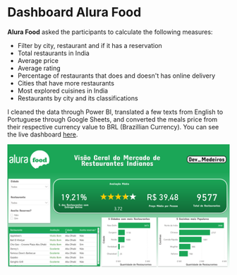 # Dashboard Alura Food

**Alura Food** asked the participants to calculate the following measures:

 - Filter by city, restaurant and if it has a reservation
 - Total restaurants in India
 - Average price
 - Average rating
 - Percentage of restaurants that does and doesn't has online delivery
 - Cities that have more restaurants
 - Most explored cuisines in India
 - Restaurants by city and its classifications

I cleaned the data through Power BI, translated a few texts from English to Portuguese through Google Sheets, and converted the meals price from their respective currency value to BRL (Brazillian Currency). You can see the live dashboard [here](https://bit.ly/3tawI5h).

![](https://raw.githubusercontent.com/devmedeiros/Alura-Challenge-BI-2/main/Alura%20Food/alura%20food%20resume.png)
